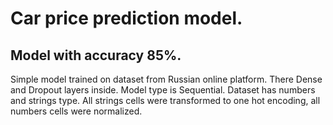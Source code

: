 # Car price prediction model.
## Model with accuracy 85%.
Simple model trained on dataset from Russian online platform. There Dense and Dropout layers inside. Model type is Sequential. 
Dataset has numbers and strings type. All strings cells were transformed to one hot encoding, all numbers cells were normalized. 
